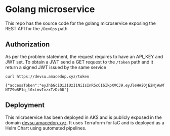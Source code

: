 # Golang microservice

This repo has the source code for the golang microservice exposing the REST API for the `/DevOps` path.

## Authorization
As per the problem statement, the request requires to have an API_KEY and JWT set. To obtain a JWT send a GET request to the `/token` path and it return a signed JWT issued by the same service

```shell
curl https://devsu.amacedop.xyz/token

{"accessToken":"eyJhbGciOiJIUzI1NiIsInR5cCI6IkpXVCJ9.eyJleHAiOjE2NjAwMTYzMzB9.0MrzueSl4NDyYhBO-NTZ9w8P1q_l0xLmvIvzxTzDz0U"}
```

## Deployment
This microservice has been deployed in AKS and is publicly exposed in the domain [devsu.amacedop.xyz](https://devsu.amacedop.xyz/token). It uses Terraform for IaC and is deployed as a Helm Chart using automated pipelines.